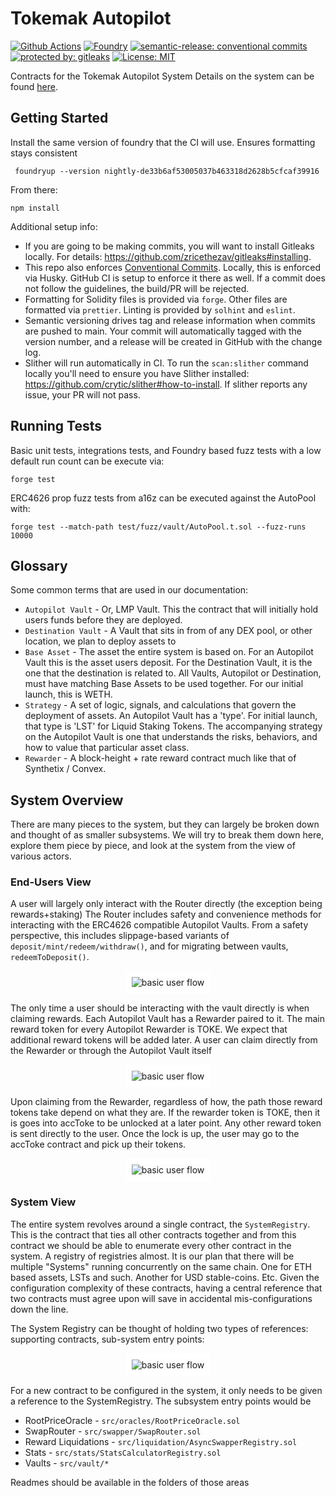 # Tokemak Autopilot

[![Github Actions][gha-badge]][gha] [![Foundry][foundry-badge]][foundry] [![semantic-release: conventional commits][commits-badge]][commits] [![protected by: gitleaks][gitleaks-badge]][gitleaks] [![License: MIT][license-badge]][license]

[gha]: https://github.com/codenutt/foundry-template/actions
[gha-badge]: https://github.com/codenutt/foundry-template/actions/workflows/ci.yml/badge.svg
[foundry]: https://getfoundry.sh/
[foundry-badge]: https://img.shields.io/badge/Built%20with-Foundry-FFDB1C.svg
[commits]: https://github.com/semantic-release/semantic-release
[commits-badge]: https://img.shields.io/badge/semantic--release-conventialcommits-e10079?logo=semantic-release
[license]: https://opensource.org/licenses/MIT
[license-badge]: https://img.shields.io/badge/License-MIT-blue.svg
[gitleaks-badge]: https://img.shields.io/badge/protected%20by-gitleaks-blue
[gitleaks]: https://gitleaks.io/

Contracts for the Tokemak Autopilot System
Details on the system can be found [here](https://medium.com/tokemak/tokemak-v2-introducing-lmps-autopilot-and-the-dao-liquidity-marketplace-86b8ec0656a).

## Getting Started

Install the same version of foundry that the CI will use. Ensures formatting stays consistent

```
 foundryup --version nightly-de33b6af53005037b463318d2628b5cfcaf39916
```

From there:

```
npm install
```

Additional setup info:

-   If you are going to be making commits, you will want to install Gitleaks locally. For details: https://github.com/zricethezav/gitleaks#installing.
-   This repo also enforces [Conventional Commits](https://www.conventionalcommits.org/). Locally, this is enforced via Husky. GitHub CI is setup to enforce it there as well.
    If a commit does not follow the guidelines, the build/PR will be rejected.
-   Formatting for Solidity files is provided via `forge`. Other files are formatted via `prettier`. Linting is provided by `solhint` and `eslint`.
-   Semantic versioning drives tag and release information when commits are pushed to main. Your commit will automatically tagged with the version number,
    and a release will be created in GitHub with the change log.
-   Slither will run automatically in CI. To run the `scan:slither` command locally you'll need to ensure you have Slither installed: https://github.com/crytic/slither#how-to-install. If slither reports any issue, your PR will not pass.

## Running Tests

Basic unit tests, integrations tests, and Foundry based fuzz tests with a low default run count can be execute via:

```
forge test
```

ERC4626 prop fuzz tests from a16z can be executed against the AutoPool with:

```
forge test --match-path test/fuzz/vault/AutoPool.t.sol --fuzz-runs 10000
```

## Glossary

Some common terms that are used in our documentation:

-   `Autopilot Vault` - Or, LMP Vault. This the contract that will initially hold users funds before they are deployed.
-   `Destination Vault` - A Vault that sits in from of any DEX pool, or other location, we plan to deploy assets to
-   `Base Asset` - The asset the entire system is based on. For an Autopilot Vault this is the asset users deposit. For the Destination Vault, it is the one that the destination is related to. All Vaults, Autopilot or Destination, must have matching Base Assets to be used together. For our initial launch, this is WETH.
-   `Strategy` - A set of logic, signals, and calculations that govern the deployment of assets. An Autopilot Vault has a 'type'. For initial launch, that type is 'LST' for Liquid Staking Tokens. The accompanying strategy on the Autopilot Vault is one that understands the risks, behaviors, and how to value that particular asset class.
-   `Rewarder` - A block-height + rate reward contract much like that of Synthetix / Convex.

## System Overview

There are many pieces to the system, but they can largely be broken down and thought of as smaller subsystems. We will try to break them down here, explore them piece by piece, and look at the system from the view of various actors.

### End-Users View

A user will largely only interact with the Router directly (the exception being rewards+staking) The Router includes safety and convenience methods for interacting with the ERC4626 compatible Autopilot Vaults. From a safety perspective, this includes slippage-based variants of `deposit/mint/redeem/withdraw()`, and for migrating between vaults, `redeemToDeposit()`.

<p align="center">
    <img style="border: 10px solid white" alt="basic user flow" src="./docs/images/root-user-view-1.svg">
</p>

The only time a user should be interacting with the vault directly is when claiming rewards. Each Autopilot Vault has a Rewarder paired to it. The main reward token for every Autopilot Rewarder is TOKE. We expect that additional reward tokens will be added later. A user can claim directly from the Rewarder or through the Autopilot Vault itself

<p align="center">
    <img style="border: 10px solid white" alt="basic user flow" src="./docs/images/root-user-view-2.svg">
</p>

Upon claiming from the Rewarder, regardless of how, the path those reward tokens take depend on what they are. If the rewarder token is TOKE, then it is goes into accToke to be unlocked at a later point. Any other reward token is sent directly to the user. Once the lock is up, the user may go to the accToke contract and pick up their tokens.

<p align="center">
    <img style="border: 10px solid white" alt="basic user flow" src="./docs/images/root-user-view-3.svg">
</p>

### System View

The entire system revolves around a single contract, the `SystemRegistry`. This is the contract that ties all other contracts together and from this contract we should be able to enumerate every other contract in the system. A registry of registries almost. It is our plan that there will be multiple "Systems" running concurrently on the same chain. One for ETH based assets, LSTs and such. Another for USD stable-coins. Etc. Given the configuration complexity of these contracts, having a central reference that two contracts must agree upon will save in accidental mis-configurations down the line.

The System Registry can be thought of holding two types of references: supporting contracts, sub-system entry points:

<p align="center">
    <img style="border: 10px solid white" alt="basic user flow" src="./docs/images/root-system-view-1.svg">
</p>

For a new contract to be configured in the system, it only needs to be given a reference to the SystemRegistry. The subsystem entry points would be

-   RootPriceOracle - `src/oracles/RootPriceOracle.sol`
-   SwapRouter - `src/swapper/SwapRouter.sol`
-   Reward Liquidations - `src/liquidation/AsyncSwapperRegistry.sol`
-   Stats - `src/stats/StatsCalculatorRegistry.sol`
-   Vaults - `src/vault/*`

Readmes should be available in the folders of those areas

